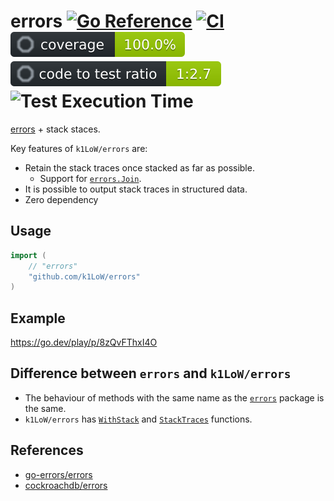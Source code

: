# errors [![Go Reference](https://pkg.go.dev/badge/github.com/k1LoW/errors.svg)](https://pkg.go.dev/github.com/k1LoW/errors) [![CI](https://github.com/k1LoW/errors/actions/workflows/ci.yml/badge.svg)](https://github.com/k1LoW/errors/actions/workflows/ci.yml) ![Coverage](https://raw.githubusercontent.com/k1LoW/octocovs/main/badges/k1LoW/errors/coverage.svg) ![Code to Test Ratio](https://raw.githubusercontent.com/k1LoW/octocovs/main/badges/k1LoW/errors/ratio.svg) ![Test Execution Time](https://raw.githubusercontent.com/k1LoW/octocovs/main/badges/k1LoW/errors/time.svg)

[errors](https://pkg.go.dev/errors) + stack staces.

Key features of `k1LoW/errors` are:

- Retain the stack traces once stacked as far as possible.
    - Support for [`errors.Join`](https://pkg.go.dev/errors#Join).
- It is possible to output stack traces in structured data.
- Zero dependency

## Usage

```go
import (
    // "errors"
    "github.com/k1LoW/errors"
)
```

## Example

https://go.dev/play/p/8zQvFThxI4O

## Difference between `errors` and `k1LoW/errors`

- The behaviour of methods with the same name as the [`errors`](https://pkg.go.dev/errors) package is the same.
- `k1LoW/errors` has [`WithStack`](https://pkg.go.dev/github.com/k1LoW/errors#WithStack) and [`StackTraces`](https://pkg.go.dev/github.com/k1LoW/errors#StackTraces) functions.

## References

- [go-errors/errors](https://github.com/go-errors/errors)
- [cockroachdb/errors](https://github.com/cockroachdb/errors)
